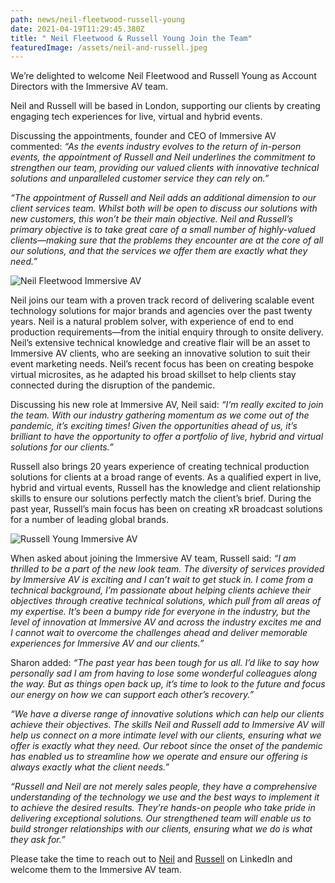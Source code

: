 ```yaml
---
path: news/neil-fleetwood-russell-young
date: 2021-04-19T11:29:45.380Z
title: " Neil Fleetwood & Russell Young Join the Team"
featuredImage: /assets/neil-and-russell.jpeg
---
```

We’re delighted to welcome Neil Fleetwood and Russell Young as Account Directors with the Immersive AV team.

Neil and Russell will be based in London, supporting our clients by creating engaging tech experiences for live, virtual and hybrid events.

Discussing the appointments, founder and CEO of Immersive AV commented: *“As the events industry evolves to the return of in-person events, the appointment of Russell and Neil underlines the commitment to strengthen our team, providing our valued clients with innovative technical solutions and unparalleled customer service they can rely on.”*

*“The appointment of Russell and Neil adds an additional dimension to our client services team. Whilst both will be open to discuss our solutions with new customers, this won’t be their main objective. Neil and Russell’s primary objective is to take great care of a small number of highly-valued clients—making sure that the problems they encounter are at the core of all our solutions, and that the services we offer them are exactly what they need.”*

![Neil Fleetwood Immersive AV](https://immersiveav.com/wp-content/uploads/2021/04/Neil-Pic-800x800-1-300x300.jpg)

Neil joins our team with a proven track record of delivering scalable event technology solutions for major brands and agencies over the past twenty years. Neil is a natural problem solver, with experience of end to end production requirements—from the initial enquiry through to onsite delivery. Neil’s extensive technical knowledge and creative flair will be an asset to Immersive AV clients, who are seeking an innovative solution to suit their event marketing needs. Neil’s recent focus has been on creating bespoke virtual microsites, as he adapted his broad skillset to help clients stay connected during the disruption of the pandemic.

Discussing his new role at Immersive AV, Neil said: *“I’m really excited to join the team. With our industry gathering momentum as we come out of the pandemic, it’s exciting times! Given the opportunities ahead of us, it’s brilliant to have the opportunity to offer a portfolio of live, hybrid and virtual solutions for our clients.”*

Russell also brings 20 years experience of creating technical production solutions for clients at a broad range of events. As a qualified expert in live, hybrid and virtual events, Russell has the knowledge and client relationship skills to ensure our solutions perfectly match the client’s brief. During the past year, Russell’s main focus has been on creating xR broadcast solutions for a number of leading global brands.

![Russell Young Immersive AV](https://immersiveav.com/wp-content/uploads/2021/04/Russell-Young-pic-300x300.jpeg)

When asked about joining the Immersive AV team, Russell said: *“I am thrilled to be a part of the new look team. The diversity of services provided by Immersive AV is exciting and I can’t wait to get stuck in. I come from a technical background, I’m passionate about helping clients achieve their objectives through creative technical solutions, which pull from all areas of my expertise. It’s been a bumpy ride for everyone in the industry, but the level of innovation at Immersive AV and across the industry excites me and I cannot wait to overcome the challenges ahead and deliver memorable experiences for Immersive AV and our clients.”*

Sharon added: *“The past year has been tough for us all. I’d like to say how personally sad I am from having to lose some wonderful colleagues along the way. But as things open back up, it’s time to look to the future and focus our energy on how we can support each other’s recovery.”*

*“We have a diverse range of innovative solutions which can help our clients achieve their objectives. The skills Neil and Russell add to Immersive AV will help us connect on a more intimate level with our clients, ensuring what we offer is exactly what they need. Our reboot since the onset of the pandemic has enabled us to streamline how we operate and ensure our offering is always exactly what the client needs.”*

*“Russell and Neil are not merely sales people, they have a comprehensive understanding of the technology we use and the best ways to implement it to achieve the desired results. They’re hands-on people who take pride in delivering exceptional solutions. Our strengthened team will enable us to build stronger relationships with our clients, ensuring what we do is what they ask for.”*

Please take the time to reach out to [Neil](https://www.linkedin.com/in/neil-fleetwood-48407a2/) and [Russell](https://www.linkedin.com/in/russell-young-7835b833/) on LinkedIn and welcome them to the Immersive AV team.

[](https://immersiveav.com/thanks-for-joining-the-studiox-live-launch/)